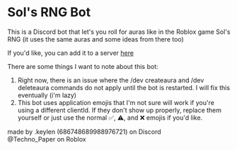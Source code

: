 # Sol's RNG Bot
This is a Discord bot that let's you roll for auras like in the Roblox game Sol's RNG (it uses the same auras and some ideas from there too)  

If you'd like, you can add it to a server [here](https://discord.com/oauth2/authorize?client_id=1269716422620348532)

There are some things I want to note about this bot:  
1. Right now, there is an issue where the /dev createaura and /dev deleteaura commands do not apply until the bot is restarted. I will fix this eventually (i'm lazy)
2. This bot uses application emojis that I'm not sure will work if you're using a different clientId. If they don't show up properly, replace them yourself or just use the normal ✅, ⚠️, and ❌ emojis if you'd like.

made by .keylen (686748689988976721) on Discord  
@Techno_Paper on Roblox
